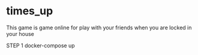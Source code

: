 # times_up
This game is game online for play with your friends when you are locked in your house

STEP 1
docker-compose up
